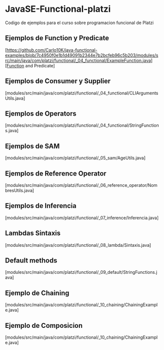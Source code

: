 # JavaSE-Functional-platzi
Codigo de ejemplos para el curso sobre programacion funcional de Platzi

## Ejemplos de Function y Predicate

[https://github.com/Carlo10K/java-functional-examples/blob/7c4950f0e1b1d49091b2344e7b2bcfeb96c5b203/modules/src/main/java/com/platzi/functional/_04_functional/ExampleFunction.java][Function and Predicate]

## Ejemplos de Consumer y Supplier

[modules/src/main/java/com/platzi/functional/_04_functional/CLIArgumentsUtils.java]

## Ejemplos de Operators

[modules/src/main/java/com/platzi/functional/_04_functional/StringFunctions.java]


## Ejemplos de SAM

[modules/src/main/java/com/platzi/functional/_05_sam/AgeUtils.java]

## Ejemplos de Reference Operator

[modules/src/main/java/com/platzi/functional/_06_reference_operator/NombresUtils.java]

## Ejemplos de Inferencia

[modules/src/main/java/com/platzi/functional/_07_inference/Inferencia.java]

## Lambdas Sintaxis

[modules/src/main/java/com/platzi/functional/_08_lambda/Sintaxis.java]

## Default methods

[modules/src/main/java/com/platzi/functional/_09_default/StringFunctions.java]

## Ejemplo de Chaining

[modules/src/main/java/com/platzi/functional/_10_chaining/ChainingExample.java]

## Ejemplo de Composicion

[modules/src/main/java/com/platzi/functional/_10_chaining/ChainingExample.java]

